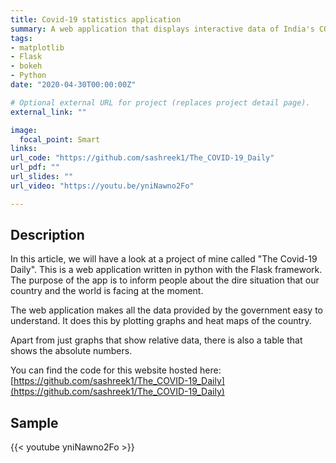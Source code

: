 ```yaml
---
title: Covid-19 statistics application
summary: A web application that displays interactive data of India's COVID-19 situation
tags:
- matplotlib
- Flask
- bokeh
- Python
date: "2020-04-30T00:00:00Z"

# Optional external URL for project (replaces project detail page).
external_link: ""

image:
  focal_point: Smart
links:
url_code: "https://github.com/sashreek1/The_COVID-19_Daily"
url_pdf: ""
url_slides: ""
url_video: "https://youtu.be/yniNawno2Fo"

---
```


## Description
In this article, we will have a look at a project of mine called "The Covid-19 Daily". This is a web application written in python with the Flask framework. The purpose of the app is to inform people about the dire situation that our country and the world is facing at the moment.  
  
The web application makes all the data provided by the government easy to understand. It does this by plotting graphs and heat maps of the country.  
  
Apart from just graphs that show relative data, there is also a table that shows the absolute numbers.  
  
You can find the code for this website hosted here:  
[https://github.com/sashreek1/The_COVID-19_Daily](https://github.com/sashreek1/The_COVID-19_Daily)
   
## Sample
{{< youtube yniNawno2Fo >}}

